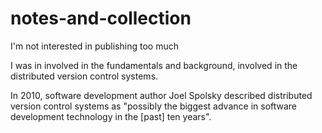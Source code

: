 # notes-and-collection
I'm not interested in publishing too much

I was in involved in the fundamentals and background, involved in the distributed version control systems.

In 2010, software development author Joel Spolsky described distributed version control systems as "possibly the biggest advance in software development technology in the [past] ten years".



